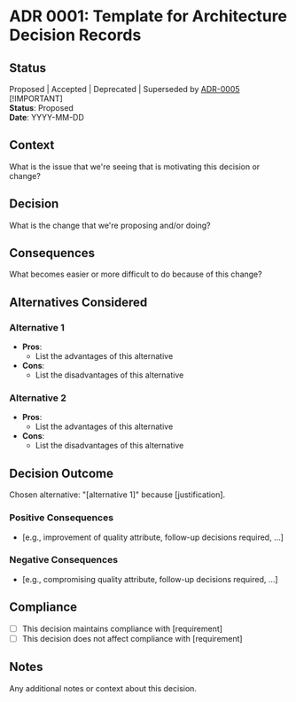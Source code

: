 # ADR 0001: Template for Architecture Decision Records

## Status
Proposed | Accepted | Deprecated | Superseded by [ADR-0005](0005-example.md)  
[!IMPORTANT]  
**Status**: Proposed  
**Date**: YYYY-MM-DD

## Context

What is the issue that we're seeing that is motivating this decision or change?

## Decision

What is the change that we're proposing and/or doing?

## Consequences

What becomes easier or more difficult to do because of this change?

## Alternatives Considered

### Alternative 1
- **Pros**: 
  - List the advantages of this alternative
- **Cons**:
  - List the disadvantages of this alternative

### Alternative 2
- **Pros**:
  - List the advantages of this alternative
- **Cons**:
  - List the disadvantages of this alternative

## Decision Outcome

Chosen alternative: "[alternative 1]" because [justification].

### Positive Consequences
- [e.g., improvement of quality attribute, follow-up decisions required, …]

### Negative Consequences
- [e.g., compromising quality attribute, follow-up decisions required, …]

## Compliance
- [ ] This decision maintains compliance with [requirement]
- [ ] This decision does not affect compliance with [requirement]

## Notes

Any additional notes or context about this decision.
